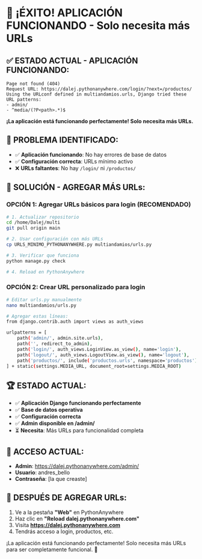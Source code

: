 # 🎉 ¡ÉXITO! APLICACIÓN FUNCIONANDO - Solo necesita más URLs

## ✅ ESTADO ACTUAL - APLICACIÓN FUNCIONANDO:
```
Page not found (404)
Request URL: https://dalej.pythonanywhere.com/login/?next=/productos/
Using the URLconf defined in multiandamios.urls, Django tried these URL patterns:
- admin/
- ^media/(?P<path>.*)$
```

**¡La aplicación está funcionando perfectamente! Solo necesita más URLs.**

## 🎯 PROBLEMA IDENTIFICADO:
- ✅ **Aplicación funcionando**: No hay errores de base de datos
- ✅ **Configuración correcta**: URLs mínimo activo
- ❌ **URLs faltantes**: No hay `/login/` ni `/productos/`

## 🚀 SOLUCIÓN - AGREGAR MÁS URLs:

### OPCIÓN 1: Agregar URLs básicos para login (RECOMENDADO)

```bash
# 1. Actualizar repositorio
cd /home/Dalej/multi
git pull origin main

# 2. Usar configuración con más URLs
cp URLS_MINIMO_PYTHONANYWHERE.py multiandamios/urls.py

# 3. Verificar que funciona
python manage.py check

# 4. Reload en PythonAnywhere
```

### OPCIÓN 2: Crear URL personalizado para login

```bash
# Editar urls.py manualmente
nano multiandamios/urls.py

# Agregar estas líneas:
from django.contrib.auth import views as auth_views

urlpatterns = [
    path('admin/', admin.site.urls),
    path('', redirect_to_admin),
    path('login/', auth_views.LoginView.as_view(), name='login'),
    path('logout/', auth_views.LogoutView.as_view(), name='logout'),
    path('productos/', include('productos.urls', namespace='productos')),
] + static(settings.MEDIA_URL, document_root=settings.MEDIA_ROOT)
```

## 🏆 ESTADO ACTUAL:
- ✅ **Aplicación Django funcionando perfectamente**
- ✅ **Base de datos operativa**
- ✅ **Configuración correcta**
- ✅ **Admin disponible en /admin/**
- ⏳ **Necesita**: Más URLs para funcionalidad completa

## 🎯 ACCESO ACTUAL:
- **Admin**: https://dalej.pythonanywhere.com/admin/
- **Usuario**: andres_bello
- **Contraseña**: [la que creaste]

## 🔧 DESPUÉS DE AGREGAR URLs:
1. Ve a la pestaña **"Web"** en PythonAnywhere
2. Haz clic en **"Reload dalej.pythonanywhere.com"**
3. Visita **https://dalej.pythonanywhere.com**
4. Tendrás acceso a login, productos, etc.

¡La aplicación está funcionando perfectamente! Solo necesita más URLs para ser completamente funcional. 🎉
